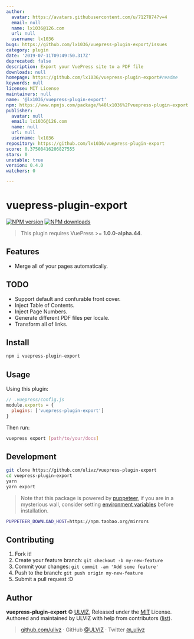 ```yaml
---
author:
  avatar: https://avatars.githubusercontent.com/u/7127874?v=4
  email: null
  name: lx1036@126.com
  url: null
  username: lx1036
bugs: https://github.com/lx1036/vuepress-plugin-export/issues
category: plugin
date: '2019-07-11T09:49:50.317Z'
deprecated: false
description: Export your VuePress site to a PDF file
downloads: null
homepage: https://github.com/lx1036/vuepress-plugin-export#readme
keywords: null
license: MIT License
maintainers: null
name: '@lx1036/vuepress-plugin-export'
npm: https://www.npmjs.com/package/%40lx1036%2Fvuepress-plugin-export
publisher:
  avatar: null
  email: lx1036@126.com
  name: null
  url: null
  username: lx1036
repository: https://github.com/lx1036/vuepress-plugin-export
score: 0.37508416206827555
stars: 0
unstable: true
version: 0.4.0
watchers: 0

---
```


# vuepress-plugin-export

[![NPM version](https://badgen.net/npm/v/vuepress-plugin-export)](https://npmjs.com/package/vuepress-plugin-export) [![NPM downloads](https://badgen.net/npm/dm/vuepress-plugin-export)](https://npmjs.com/package/vuepress-plugin-export)

> This plugin requires VuePress >= **1.0.0-alpha.44**.

## Features

- Merge all of your pages automatically.

## TODO

- Support default and confurable front cover.
- Inject Table of Contents.
- Inject Page Numbers.
- Generate different PDF files per locale.
- Transform all of links.

## Install

```bash
npm i vuepress-plugin-export
```

## Usage

Using this plugin:

```javascript
// .vuepress/config.js
module.exports = {
  plugins: ['vuepress-plugin-export']
}
```

Then run:

```bash
vuepress export [path/to/your/docs]
```

## Development

```bash
git clone https://github.com/ulivz/vuepress-plugin-export
cd vuepress-plugin-export
yarn
yarn export
```

> Note that this package is powered by [puppeteer](https://github.com/GoogleChrome/puppeteer), if you are in a mysterious wall, consider setting [environment variables](https://github.com/GoogleChrome/puppeteer/blob/v1.11.0/docs/api.md#environment-variables) before installation.

```bash
PUPPETEER_DOWNLOAD_HOST=https://npm.taobao.org/mirrors
```

## Contributing

1. Fork it!
2. Create your feature branch: `git checkout -b my-new-feature`
3. Commit your changes: `git commit -am 'Add some feature'`
4. Push to the branch: `git push origin my-new-feature`
5. Submit a pull request :D


## Author

**vuepress-plugin-export** © [ULVIZ](https://github.com/ulivz), Released under the [MIT](./LICENSE) License.<br>
Authored and maintained by ULVIZ with help from contributors ([list](https://github.com/ulivz/vuepress-plugin-export/contributors)).

> [github.com/ulivz](https://github.com/ulivz) · GitHub [@ULVIZ](https://github.com/ulivz) · Twitter [@_ulivz](https://twitter.com/_ulivz)

